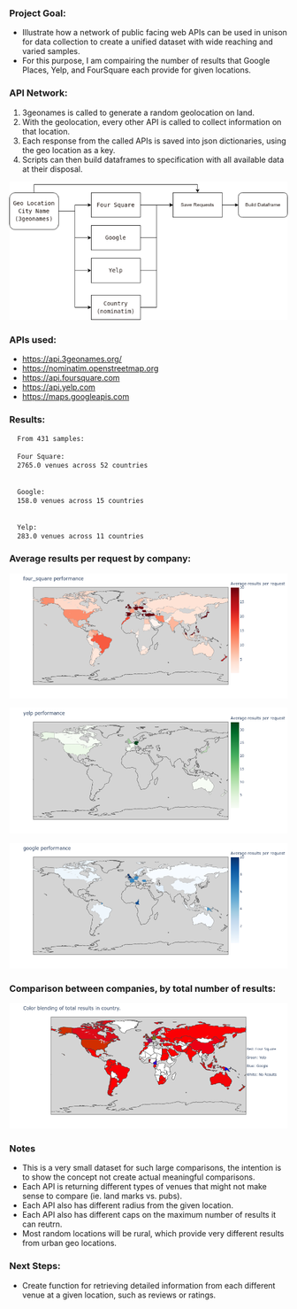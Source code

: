 ### Project Goal:

  * Illustrate how a network of public facing web APIs can be used in unison for data collection to create a unified dataset with wide reaching and varied samples.
  * For this purpose, I am compairing the number of results that Google Places, Yelp, and FourSquare each provide for given locations.

### API Network:

  1. 3geonames is called to generate a random geolocation on land.
  2. With the geolocation, every other API is called to collect information on that location.
  3. Each response from the called APIs is saved into json dictionaries, using the geo location as a key.
  4. Scripts can then build dataframes to specification with all available data at their disposal. 

![Alt text](/images/flowchart.png?raw=true "API Network flowchart")

### APIs used:
  * https://api.3geonames.org/
  * https://nominatim.openstreetmap.org
  * https://api.foursquare.com
  * https://api.yelp.com
  * https://maps.googleapis.com

### Results:
      From 431 samples:
 
      Four Square:
      2765.0 venues across 52 countries
      
 
      Google:
      158.0 venues across 15 countries
      
 
      Yelp:
      283.0 venues across 11 countries
 
 ### Average results per request by company:
      
![Alt text](/images/four_square.png?raw=true "API Network flowchart")
  
![Alt text](/images/yelp.png?raw=true "API Network flowchart")
    
![Alt text](/images/google.png?raw=true "API Network flowchart")

 ### Comparison between companies, by total number of results: 
![Alt text](/images/comparison.png?raw=true "API Network flowchart")


 ### Notes
 - This is a very small dataset for such large comparisons, the intention is to show the concept not create actual meaningful comparisons.
 - Each API is returning different types of venues that might not make sense to compare (ie. land marks vs. pubs).
 - Each API also has different radius from the given location.
 - Each API also has different caps on the maximum number of results it can reutrn.
 - Most random locations will be rural, which provide very different results from urban geo locations.

 ### Next Steps:
 - Create function for retrieving detailed information from each different venue at a given location, such as reviews or ratings.
